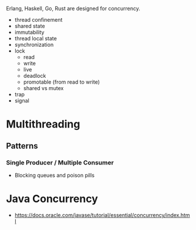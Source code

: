 Erlang, Haskell, Go, Rust are designed for concurrency.

- thread confinement
- shared state
- immutability
- thread local state
- synchronization
- lock
    - read
    - write
    - live
    - deadlock
    - promotable (from read to write)
    - shared vs mutex
- trap
- signal

# Multithreading

## Patterns

### Single Producer / Multiple Consumer
- Blocking queues and poison pills

# Java Concurrency
- https://docs.oracle.com/javase/tutorial/essential/concurrency/index.html
